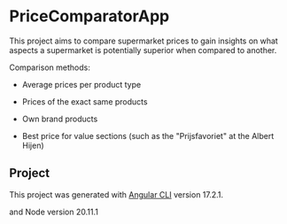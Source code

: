 # PriceComparatorApp

This project aims to compare supermarket prices to gain insights on what aspects a supermarket is potentially superior when compared to another.

Comparison methods:

- Average prices per product type

- Prices of the exact same products

- Own brand products

- Best price for value sections (such as the "Prijsfavoriet" at the Albert Hijen)



## Project
This project was generated with [Angular CLI](https://github.com/angular/angular-cli) version 17.2.1.

and Node version 20.11.1